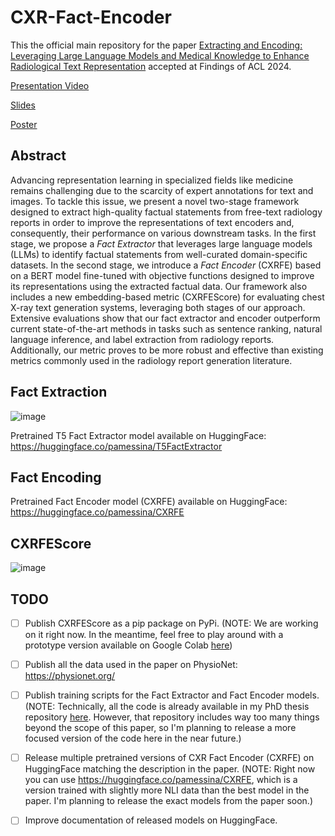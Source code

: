 # CXR-Fact-Encoder

This the official main repository for the paper [Extracting and Encoding: Leveraging Large Language Models and Medical Knowledge to Enhance Radiological Text Representation](https://arxiv.org/abs/2407.01948) accepted at Findings of ACL 2024.

[Presentation Video](https://youtu.be/Hh1Avz-Dkfs)

[Slides](https://docs.google.com/presentation/d/1ztuO_PwfHrWFvjeKC4aDrdvl2yiCAk1BcLQtSq7hhfY/edit?usp=sharing)

[Poster](https://drive.google.com/file/d/1cMgEzYDtipbl4Mrdpv0Hr86l1E5J36QV/view?usp=sharing)

## Abstract

Advancing representation learning in specialized fields like medicine remains challenging due to the scarcity of expert annotations for text and images. To tackle this issue, we present a novel two-stage framework designed to extract high-quality factual statements from free-text radiology reports in order to improve the representations of text encoders and, consequently, their performance on various downstream tasks. In the first stage, we propose a *Fact Extractor* that leverages large language models (LLMs) to identify factual statements from well-curated domain-specific datasets. In the second stage, we introduce a *Fact Encoder* (CXRFE) based on a BERT model fine-tuned with objective functions designed to improve its representations using the extracted factual data. Our framework also includes a new embedding-based metric (CXRFEScore) for evaluating chest X-ray text generation systems, leveraging both stages of our approach. Extensive evaluations show that our fact extractor and encoder outperform current state-of-the-art methods in tasks such as sentence ranking, natural language inference, and label extraction from radiology reports. Additionally, our metric proves to be more robust and effective than existing metrics commonly used in the radiology report generation literature.

## Fact Extraction

![image](https://github.com/user-attachments/assets/cdcbd036-27dd-49dd-823b-dcdc14386ca9)

Pretrained T5 Fact Extractor model available on HuggingFace: https://huggingface.co/pamessina/T5FactExtractor

## Fact Encoding

Pretrained Fact Encoder model (CXRFE) available on HuggingFace: https://huggingface.co/pamessina/CXRFE

## CXRFEScore

![image](https://github.com/user-attachments/assets/00ab2361-0315-42f5-a211-a8559c98cb8b)

## TODO

- [ ] Publish CXRFEScore as a pip package on PyPi. (NOTE: We are working on it right now. In the meantime, feel free to play around with a prototype version available on Google Colab [here](https://colab.research.google.com/drive/1L0D5eWlVr2NNau5Hd9O38UaFOgDD8c8a))
- [ ] Publish all the data used in the paper on PhysioNet: https://physionet.org/
- [ ] Publish training scripts for the Fact Extractor and Fact Encoder models. (NOTE: Technically, all the code is already available in my PhD thesis repository [here](https://github.com/PabloMessina/MedVQA). However, that repository includes way too many things beyond the scope of this paper, so I'm planning to release a more focused version of the code here in the near future.)
- [ ] Release multiple pretrained versions of CXR Fact Encoder (CXRFE) on HuggingFace matching the description in the paper. (NOTE: Right now you can use https://huggingface.co/pamessina/CXRFE, which is a version trained with slightly more NLI data than the best model in the paper. I'm planning to release the exact models from the paper soon.)
- [ ] Improve documentation of released models on HuggingFace.

